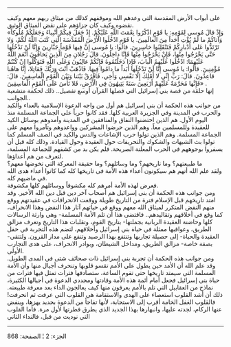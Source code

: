 ------------------------------------------------------------------------

على أبواب الأرض المقدسة التي وعدهم الله وموقفهم كذلك من ميثاق ربهم معهم
وكيف نقضوه وكيف كان جزاؤهم على نقض الميثاق الوثيق.  
«وَإِذْ قالَ مُوسى لِقَوْمِهِ: يا قَوْمِ اذْكُرُوا نِعْمَتَ اللَّهِ عَلَيْكُمْ. إِذْ جَعَلَ فِيكُمْ أَنْبِياءَ
وَجَعَلَكُمْ مُلُوكاً وَآتاكُمْ ما لَمْ يُؤْتِ أَحَداً مِنَ الْعالَمِينَ. يا قَوْمِ ادْخُلُوا الْأَرْضَ
الْمُقَدَّسَةَ الَّتِي كَتَبَ اللَّهُ لَكُمْ، وَلا تَرْتَدُّوا عَلى أَدْبارِكُمْ فَتَنْقَلِبُوا خاسِرِينَ.
قالُوا: يا مُوسى إِنَّ فِيها قَوْماً جَبَّارِينَ وَإِنَّا لَنْ نَدْخُلَها حَتَّى يَخْرُجُوا مِنْها، فَإِنْ
يَخْرُجُوا مِنْها فَإِنَّا داخِلُونَ. قالَ رَجُلانِ مِنَ الَّذِينَ يَخافُونَ أَنْعَمَ اللَّهُ عَلَيْهِمَا:
ادْخُلُوا عَلَيْهِمُ الْبابَ، فَإِذا دَخَلْتُمُوهُ فَإِنَّكُمْ غالِبُونَ وَعَلَى اللَّهِ فَتَوَكَّلُوا إِنْ كُنْتُمْ
مُؤْمِنِينَ. قالُوا: يا مُوسى إِنَّا لَنْ نَدْخُلَها أَبَداً ما دامُوا فِيها. فَاذْهَبْ أَنْتَ وَرَبُّكَ
فَقاتِلا، إِنَّا هاهُنا قاعِدُونَ. قالَ: رَبِّ إِنِّي لا أَمْلِكُ إِلَّا نَفْسِي وَأَخِي، فَافْرُقْ بَيْنَنا
وَبَيْنَ الْقَوْمِ الْفاسِقِينَ. قالَ: فَإِنَّها مُحَرَّمَةٌ عَلَيْهِمْ أَرْبَعِينَ سَنَةً يَتِيهُونَ فِي الْأَرْضِ،
فَلا تَأْسَ عَلَى الْقَوْمِ الْفاسِقِينَ» .  
إنها حلقة من قصة بني إسرائيل التي فصلها القرآن أوسع تفصيل.. ذلك لحكمة
متشعبة الجوانب..  
من جوانب هذه الحكمة أن بني إسرائيل هم أول من واجه الدعوة الإسلامية
بالعداء والكيد والحرب في المدينة وفي الجزيرة العربية كلها. فقد كانوا
حرباً على الجماعة المسلمة منذ اليوم الأول. هم الذين احتضنوا النفاق
والمنافقين في المدينة وأمدوهم بوسائل الكيد للعقيدة وللمسلمين معاً. وهم
الذين حرضوا المشركين وواعدوهم وتآمروا معهم على الجماعة المسلمة. وهم
الذين تولوا حرب الإشاعات والدس والكيد في الصف المسلم كما تولوا بث
الشبهات والشكوك والتحريفات حول العقيدة وحول القيادة. وذلك كله قبل أن
يسفروا بوجوههم في الحرب المعلنة الصريحة. فلم يكن بد من كشفهم للجماعة
المسلمة، لتعرف من هم أعداؤها.  
ما طبيعتهم؟ وما تاريخهم؟ وما وسائلهم؟ وما حقيقة المعركة التي تخوضها
معهم؟  
ولقد علم الله أنهم هم سيكونون أعداء هذه الأمة في تاريخها كله كما كانوا
أعداء هدى الله في ماضيهم كله.  
فعرض لهذه الأمة أمرهم كله مكشوفاً ووسائلهم كلها مكشوفة.  
ومن جوانب هذه الحكمة أن بني إسرائيل هم أصحاب آخر دين قبل دين الله
الأخير. وقد امتد تاريخهم قبل الإسلام فترة من التاريخ طويلة ووقعت
الانحرافات في عقيدتهم ووقع منهم النقض المتكرر لميثاق الله معهم ووقع في
حياتهم آثار هذا النقض وهذا الانحراف، كما وقع في أخلاقهم وتقاليدهم..
فاقتضى هذا أن تلم الأمة المسلمة- وهي وارثة الرسالات كلها وحاضنة العقيدة
الربانية بجملتها- بتاريخ القوم، وتقلبات هذا التاريخ وتعرف مزالق الطريق،
وعواقبها ممثلة في حياة بني إسرائيل وأخلاقهم، لتضم هذه التجربة في حقل
العقيدة والحياة- إلى حصيلة تجاربها وتنتفع بهذا الرصيد وتنفع على مدار
القرون. ولتتقي- بصفة خاصة- مزالق الطريق، ومداخل الشيطان، وبوادر
الانحراف، على هدى التجارب الأولى.  
ومن جوانب هذه الحكمة أن تجربة بني إسرائيل ذات صحائف شتى في المدى الطويل.
وقد علم الله أن الأمد حين يطول على الأمم تقسو قلوبها وتنحرف أجيال منها
وأن الأمة المسلمة التي سيمتد تاريخها حتى تقوم الساعة، ستصادفها فترات
تمثل فيها فترات من حياة بني إسرائيل فجعل أمام أئمة هذه الأمة وقادتها
ومجددي الدعوة في أجيالها الكثيرة، نماذج من العقابيل التي تلم بالأمم
يعرفون منها كيف يعالجون الداء بعد معرفة طبيعته. ذلك أن أشد القلوب
استعصاء على الهدى والاستقامة هي القلوب التي عرفت ثم انحرفت! فالقلوب
الغفل الخامة أقرب إلى الاستجابة، لأنها تفاجأ من الدعوة بجديد يهزها،
وينفض عنها الركام، لجدته عليها، وانبهارها بهذا الجديد الذي يطرق فطرتها
لأول مرة. فأما القلوب التي نوديت من قبل، فالنداء الثاني

------------------------------------------------------------------------

الجزء: 2 ¦ الصفحة: 868
